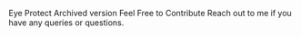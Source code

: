 Eye Protect Archived version Feel Free to Contribute 
Reach out to me if you have any queries or questions.

